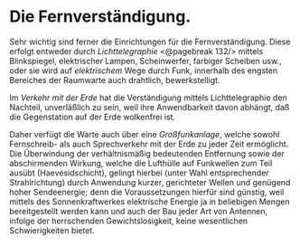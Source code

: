 Die Fernverständigung.
======================

Sehr wichtig sind ferner die Einrichtungen für die Fernverständigung.
Diese erfolgt entweder durch *Lichttelegraphie*
<@pagebreak 132/> mittels Blinkspiegel, elektrischer Lampen, Scheinwerfer, farbiger
Scheiben usw., oder sie wird auf *elektrischem* Wege durch
Funk, innerhalb des engsten Bereiches der Raumwarte auch drahtlich, bewerkstelligt.

Im *Verkehr mit der Erde* hat die Verständigung mittels
Lichttelegraphie den Nachteil, unverläßlich zu sein, weil ihre Anwendbarkeit
davon abhängt, daß die Gegenstation auf der Erde wolkenfrei ist.

Daher verfügt die Warte auch über eine *Großfunkanlage*,
welche sowohl Fernschreib- als auch Sprechverkehr mit der Erde
zu jeder Zeit ermöglicht. Die Überwindung der verhältnismäßig
bedeutenden Entfernung sowie der abschirmenden Wirkung,
welche die Lufthülle auf Funkwellen zum Teil ausübt (Haevesidschicht),
gelingt hierbei (unter Wahl entsprechender Strahlrichtung)
durch Anwendung kurzer, gerichteter Wellen und genügend hoher
Sendeenergie; denn die Voraussetzungen hierfür sind günstig,
weil mittels des Sonnenkraftwerkes elektrische Energie ja in beliebigen
Mengen bereitgestellt werden kann und auch der Bau
jeder Art von Antennen, infolge der herrschenden Gewichtslosigkeit,
keine wesentlichen Schwierigkeiten bietet.

